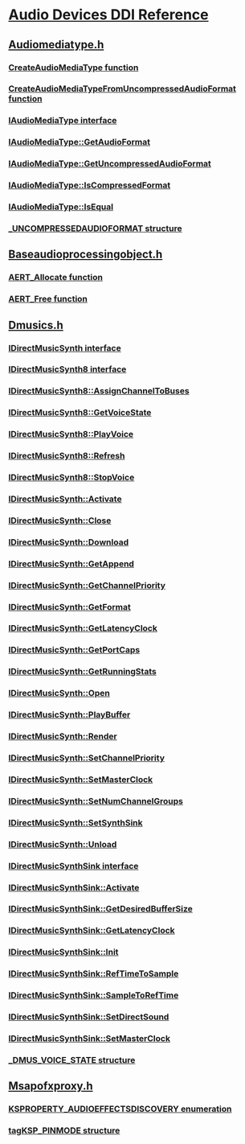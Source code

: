 # [Audio Devices DDI Reference](index.md)
## [Audiomediatype.h](../audiomediatype/index.md)
### [CreateAudioMediaType function](../audiomediatype/nf-audiomediatype-createaudiomediatype.md)
### [CreateAudioMediaTypeFromUncompressedAudioFormat function](../audiomediatype/nf-audiomediatype-createaudiomediatypefromuncompressedaudioformat.md)
### [IAudioMediaType interface](../audiomediatype/nn-audiomediatype-iaudiomediatype.md)
### [IAudioMediaType::GetAudioFormat](../audiomediatype/nf-audiomediatype-iaudiomediatype-getaudioformat.md)
### [IAudioMediaType::GetUncompressedAudioFormat](../audiomediatype/nf-audiomediatype-iaudiomediatype-getuncompressedaudioformat.md)
### [IAudioMediaType::IsCompressedFormat](../audiomediatype/nf-audiomediatype-iaudiomediatype-iscompressedformat.md)
### [IAudioMediaType::IsEqual](../audiomediatype/nf-audiomediatype-iaudiomediatype-isequal.md)
### [_UNCOMPRESSEDAUDIOFORMAT structure](../audiomediatype/ns-audiomediatype-_uncompressedaudioformat.md)
## [Baseaudioprocessingobject.h](../baseaudioprocessingobject/index.md)
### [AERT_Allocate function](../baseaudioprocessingobject/nf-baseaudioprocessingobject-aert_allocate.md)
### [AERT_Free function](../baseaudioprocessingobject/nf-baseaudioprocessingobject-aert_free.md)
## [Dmusics.h](../dmusics/index.md)
### [IDirectMusicSynth interface](../dmusics/nn-dmusics-idirectmusicsynth.md)
### [IDirectMusicSynth8 interface](../dmusics/nn-dmusics-idirectmusicsynth8.md)
### [IDirectMusicSynth8::AssignChannelToBuses](../dmusics/nf-dmusics-idirectmusicsynth8-assignchanneltobuses.md)
### [IDirectMusicSynth8::GetVoiceState](../dmusics/nf-dmusics-idirectmusicsynth8-getvoicestate.md)
### [IDirectMusicSynth8::PlayVoice](../dmusics/nf-dmusics-idirectmusicsynth8-playvoice.md)
### [IDirectMusicSynth8::Refresh](../dmusics/nf-dmusics-idirectmusicsynth8-refresh.md)
### [IDirectMusicSynth8::StopVoice](../dmusics/nf-dmusics-idirectmusicsynth8-stopvoice.md)
### [IDirectMusicSynth::Activate](../dmusics/nf-dmusics-idirectmusicsynth-activate.md)
### [IDirectMusicSynth::Close](../dmusics/nf-dmusics-idirectmusicsynth-close.md)
### [IDirectMusicSynth::Download](../dmusics/nf-dmusics-idirectmusicsynth-download.md)
### [IDirectMusicSynth::GetAppend](../dmusics/nf-dmusics-idirectmusicsynth-getappend.md)
### [IDirectMusicSynth::GetChannelPriority](../dmusics/nf-dmusics-idirectmusicsynth-getchannelpriority.md)
### [IDirectMusicSynth::GetFormat](../dmusics/nf-dmusics-idirectmusicsynth-getformat.md)
### [IDirectMusicSynth::GetLatencyClock](../dmusics/nf-dmusics-idirectmusicsynth-getlatencyclock.md)
### [IDirectMusicSynth::GetPortCaps](../dmusics/nf-dmusics-idirectmusicsynth-getportcaps.md)
### [IDirectMusicSynth::GetRunningStats](../dmusics/nf-dmusics-idirectmusicsynth-getrunningstats.md)
### [IDirectMusicSynth::Open](../dmusics/nf-dmusics-idirectmusicsynth-open.md)
### [IDirectMusicSynth::PlayBuffer](../dmusics/nf-dmusics-idirectmusicsynth-playbuffer.md)
### [IDirectMusicSynth::Render](../dmusics/nf-dmusics-idirectmusicsynth-render.md)
### [IDirectMusicSynth::SetChannelPriority](../dmusics/nf-dmusics-idirectmusicsynth-setchannelpriority.md)
### [IDirectMusicSynth::SetMasterClock](../dmusics/nf-dmusics-idirectmusicsynth-setmasterclock.md)
### [IDirectMusicSynth::SetNumChannelGroups](../dmusics/nf-dmusics-idirectmusicsynth-setnumchannelgroups.md)
### [IDirectMusicSynth::SetSynthSink](../dmusics/nf-dmusics-idirectmusicsynth-setsynthsink.md)
### [IDirectMusicSynth::Unload](../dmusics/nf-dmusics-idirectmusicsynth-unload.md)
### [IDirectMusicSynthSink interface](../dmusics/nn-dmusics-idirectmusicsynthsink.md)
### [IDirectMusicSynthSink::Activate](../dmusics/nf-dmusics-idirectmusicsynthsink-activate.md)
### [IDirectMusicSynthSink::GetDesiredBufferSize](../dmusics/nf-dmusics-idirectmusicsynthsink-getdesiredbuffersize.md)
### [IDirectMusicSynthSink::GetLatencyClock](../dmusics/nf-dmusics-idirectmusicsynthsink-getlatencyclock.md)
### [IDirectMusicSynthSink::Init](../dmusics/nf-dmusics-idirectmusicsynthsink-init.md)
### [IDirectMusicSynthSink::RefTimeToSample](../dmusics/nf-dmusics-idirectmusicsynthsink-reftimetosample.md)
### [IDirectMusicSynthSink::SampleToRefTime](../dmusics/nf-dmusics-idirectmusicsynthsink-sampletoreftime.md)
### [IDirectMusicSynthSink::SetDirectSound](../dmusics/nf-dmusics-idirectmusicsynthsink-setdirectsound.md)
### [IDirectMusicSynthSink::SetMasterClock](../dmusics/nf-dmusics-idirectmusicsynthsink-setmasterclock.md)
### [_DMUS_VOICE_STATE structure](../dmusics/ns-dmusics-_dmus_voice_state.md)
## [Msapofxproxy.h](../msapofxproxy/index.md)
### [KSPROPERTY_AUDIOEFFECTSDISCOVERY enumeration](../msapofxproxy/ne-msapofxproxy-ksproperty_audioeffectsdiscovery.md)
### [tagKSP_PINMODE structure](../msapofxproxy/ns-msapofxproxy-tagksp_pinmode.md)
